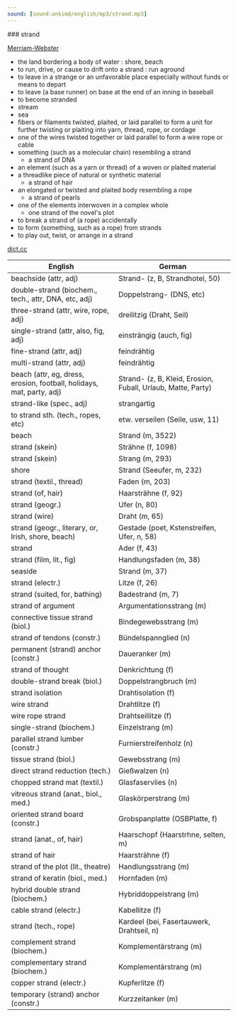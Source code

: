 ```yaml
---
sound: [sound:ankimd/english/mp3/strand.mp3]
---
```


\### strand

[Merriam-Webster](https://www.merriam-webster.com/dictionary/strand)

- the land bordering a body of water : shore, beach
- to run, drive, or cause to drift onto a strand : run aground
- to leave in a strange or an unfavorable place especially without funds or means to depart
- to leave (a base runner) on base at the end of an inning in baseball
- to become stranded
- stream
- sea
- fibers or filaments twisted, plaited, or laid parallel to form a unit for further twisting or plaiting into yarn, thread, rope, or cordage
- one of the wires twisted together or laid parallel to form a wire rope or cable
- something (such as a molecular chain) resembling a strand
    - a strand of DNA
- an element (such as a yarn or thread) of a woven or plaited material
- a threadlike piece of natural or synthetic material
    - a strand of hair
- an elongated or twisted and plaited body resembling a rope
    - a strand of pearls
- one of the elements interwoven in a complex whole
    - one strand of the novel's plot
- to break a strand of (a rope) accidentally
- to form (something, such as a rope) from strands
- to play out, twist, or arrange in a strand

[dict.cc](https://www.dict.cc/strand)

| English        | German       |
| -------------- | ------------ |
| beachside (attr, adj) | Strand- (z, B, Strandhotel, 50) |
| double-strand (biochem., tech., attr, DNA, etc, adj) | Doppelstrang- (DNS, etc) |
| three-strand (attr, wire, rope, adj) | dreilitzig (Draht, Seil) |
| single-strand (attr, also, fig, adj) | einsträngig (auch, fig) |
| fine-strand (attr, adj) | feindrähtig |
| multi-strand (attr, adj) | feindrähtig |
| beach (attr, eg, dress, erosion, football, holidays, mat, party, adj) | Strand- (z, B, Kleid, Erosion, Fuball, Urlaub, Matte, Party) |
| strand-like (spec., adj) | strangartig |
| to strand sth. (tech., ropes, etc) | etw. verseilen (Seile, usw, 11) |
| beach | Strand (m, 3522) |
| strand (skein) | Strähne (f, 1098) |
| strand (skein) | Strang (m, 293) |
| shore | Strand (Seeufer, m, 232) |
| strand (textil., thread) | Faden (m, 203) |
| strand (of, hair) | Haarsträhne (f, 92) |
| strand (geogr.) | Ufer (n, 80) |
| strand (wire) | Draht (m, 65) |
| strand (geogr., literary, or, Irish, shore, beach) | Gestade (poet, Kstenstreifen, Ufer, n, 58) |
| strand | Ader (f, 43) |
| strand (film, lit., fig) | Handlungsfaden (m, 38) |
| seaside | Strand (m, 37) |
| strand (electr.) | Litze (f, 26) |
| strand (suited, for, bathing) | Badestrand (m, 7) |
| strand of argument | Argumentationsstrang (m) |
| connective tissue strand (biol.) | Bindegewebsstrang (m) |
| strand of tendons (constr.) | Bündelspannglied (n) |
| permanent (strand) anchor (constr.) | Daueranker (m) |
| strand of thought | Denkrichtung (f) |
| double-strand break (biol.) | Doppelstrangbruch (m) |
| strand isolation | Drahtisolation (f) |
| wire strand | Drahtlitze (f) |
| wire rope strand | Drahtseillitze (f) |
| single-strand (biochem.) | Einzelstrang (m) |
| parallel strand lumber <PSL> (constr.) | Furnierstreifenholz (n) |
| tissue strand (biol.) | Gewebsstrang (m) |
| direct strand reduction (tech.) | Gießwalzen (n) |
| chopped strand mat <CSM> (textil.) | Glasfaservlies (n) |
| vitreous strand (anat., biol., med.) | Glaskörperstrang (m) |
| oriented strand board <OSB> (constr.) | Grobspanplatte (OSBPlatte, f) |
| strand (anat., of, hair) | Haarschopf (Haarstrhne, selten, m) |
| strand of hair | Haarsträhne (f) |
| strand of the plot (lit., theatre) | Handlungsstrang (m) |
| strand of keratin (biol., med.) | Hornfaden (m) |
| hybrid double strand (biochem.) | Hybriddoppelstrang (m) |
| cable strand (electr.) | Kabellitze (f) |
| strand (tech., rope) | Kardeel (bei, Fasertauwerk, Drahtseil, n) |
| complement strand (biochem.) | Komplementärstrang (m) |
| complementary strand (biochem.) | Komplementärstrang (m) |
| copper strand (electr.) | Kupferlitze (f) |
| temporary (strand) anchor (constr.) | Kurzzeitanker (m) |
